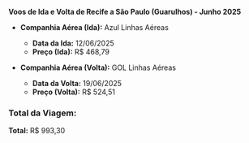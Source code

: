 **Voos de Ida e Volta de Recife a São Paulo (Guarulhos) - Junho 2025**

- **Companhia Aérea (Ida):** Azul Linhas Aéreas  
  - **Data da Ida:** 12/06/2025  
  - **Preço (Ida):** R$ 468,79

- **Companhia Aérea (Volta):** GOL Linhas Aéreas  
  - **Data da Volta:** 19/06/2025  
  - **Preço (Volta):** R$ 524,51

### Total da Viagem:  
**Total:** R$ 993,30